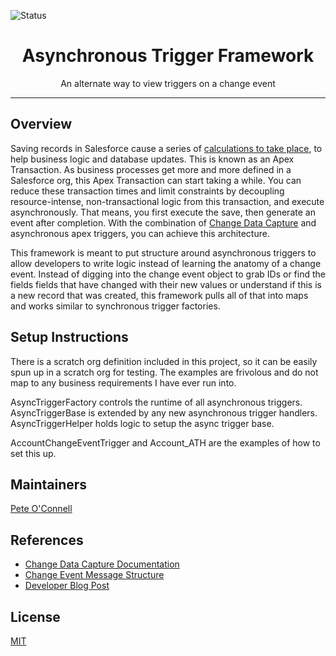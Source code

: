 
![Status](https://img.shields.io/badge/status-Beta-yellowgreen)

<h1 align="center">Asynchronous Trigger Framework</h1>
<p align="center">An alternate way to view triggers on a change event</p>

<!-- Sections below are Optional -->

---

## Overview

Saving records in Salesforce cause a series of [calculations to take place](https://developer.salesforce.com/docs/atlas.en-us.apexcode.meta/apexcode/apex_triggers_order_of_execution.htm), to help business logic and database updates. This is known as an Apex Transaction. As business processes get more and more defined in a Salesforce org, this Apex Transaction can start taking a while. You can reduce these transaction times and limit constraints by decoupling resource-intense, non-transactional logic from this transaction, and execute asynchronously. That means, you first execute the save, then generate an event after completion. With the combination of [Change Data Capture](https://developer.salesforce.com/docs/atlas.en-us.change_data_capture.meta/change_data_capture/cdc_intro.htm) and asynchronous apex triggers, you can achieve this architecture.

This framework is meant to put structure around asynchronous triggers to allow developers to write logic instead of learning the anatomy of a change event. Instead of digging into the change event object to grab IDs or find the fields fields that have changed with their new values or understand if this is a new record that was created, this framework pulls all of that into maps and works similar to synchronous trigger factories.

## Setup Instructions

There is a scratch org definition included in this project, so it can be easily spun up in a scratch org for testing. The examples are frivolous and do not map to any business requirements I have ever run into.

AsyncTriggerFactory controls the runtime of all asynchronous triggers.
AsyncTriggerBase is extended by any new asynchronous trigger handlers.
AsyncTriggerHelper holds logic to setup the async trigger base.

AccountChangeEventTrigger and Account_ATH are the examples of how to set this up.

## Maintainers
[Pete O'Connell](https://github.com/iiretepii)

## References
* [Change Data Capture Documentation](https://developer.salesforce.com/docs/atlas.en-us.change_data_capture.meta/change_data_capture/cdc_intro.htm)
* [Change Event Message Structure](https://developer.salesforce.com/docs/atlas.en-us.change_data_capture.meta/change_data_capture/cdc_message_structure.htm)
* [Developer Blog Post](https://developer.salesforce.com/blogs/2019/06/get-buildspiration-with-asynchronous-apex-triggers-in-summer-19.html)


## License
[MIT](LICENSE)